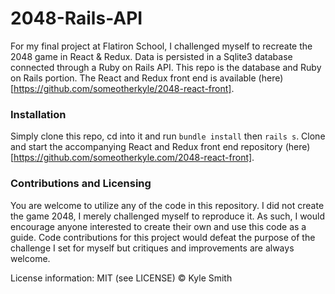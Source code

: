# 2048-Rails-API


For my final project at Flatiron School, I challenged myself to recreate the 2048 game in React & Redux. Data is persisted in a Sqlite3 database connected through a Ruby on Rails API. This repo is the database and Ruby on Rails portion. The React and Redux front end is available (here)[https://github.com/someotherkyle/2048-react-front].

### Installation

Simply clone this repo, cd into it and run `bundle install` then `rails s`. Clone and start the accompanying React and Redux front end repository (here)[https://github.com/someotherkyle.com/2048-react-front]. 

### Contributions and Licensing

You are welcome to utilize any of the code in this repository. I did not create the game 2048, I merely challenged myself to reproduce it. As such, I would encourage anyone interested to create their own and use this code as a guide. Code contributions for this project would defeat the purpose of the challenge I set for myself but critiques and improvements are always welcome.

License information: MIT (see LICENSE) © Kyle Smith
